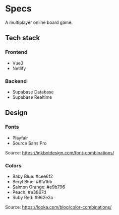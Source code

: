 # Specs

A multiplayer online board game.

## Tech stack

### Frontend

- Vue3
- Netlify

### Backend

- Supabase Database
- Supabase Realtime

## Design

### Fonts

- Playfair
- Source Sans Pro

Source: https://inkbotdesign.com/font-combinations/

### Colors

- Baby Blue: #cee6f2
- Beryl Blue: #6fa1bb
- Salmon Orange: #e9b796
- Peach: #e3867d
- Ruby Red: #962e2a

Source: https://looka.com/blog/color-combinations/
